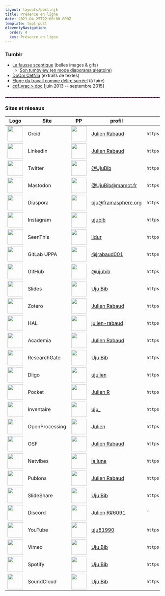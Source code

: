 ```yaml
---
layout: layouts/post.njk
title: Présence en ligne
date: 2021-04-25T22:00:00.000Z
template: tmpl-post
eleventyNavigation:
  order: 4
  key: Présence en ligne
---
```


### Tumblr
- [La fausse sceptique](https://sceptique.tumblr.com) (belles images & gifs)
  - [Son tumbview (en mode diaporama aléatoire)](http://tumbview.com/sceptique/slideshow/random/)
- [DoOm CetNia](https://doomcetnia.tumblr.com) (extraits de textes)
- [Eloge du travail comme délire surréel](https://deliresurreel.tumblr.com) (à faire)
- [cdf_vrac > doc](https://cdfvrac.tumblr.com) [juin 2013 -- septembre 2015]

<hr style="border:none;border-top:2px dashed deeppink;max-width:42em;margin:0px;margin-top:2em;" />

### Sites et réseaux

|Logo|Site|PP|profil|uri|
|---|---|---|---|---|
|<img src="../../img/Orcid.png" height=50 />|Orcid|<img src="../../img/Orcid.png" height=50 />|[Julien Rabaud](https://orcid.org/0000-0002-6604-9777)|`https://orcid.org/0000-0002-6604-9777`|
|<img src="../../img/linkedin.png" height=50 />|LinkedIn|<img src="../../img/PP-LinkedIn.jfif" height=50 /> |[Julien Rabaud](https://www.linkedin.com/in/julien-rabaud-6b037110/)|`https://www.linkedin.com/in/julien-rabaud-6b037110/`|
|<img src="../../img/twitter.png" height=50 />|Twitter|<img src="../../img/PP-Twitter-FB-Insta-MAstodon.jpg" height=50 /> |[@UjuBib](https://twitter.com/UjuBib)|`https://twitter.com/UjuBib`|
|<img src="../../img/Mastodon.png" height=50 />|Mastodon|<img src="../../img/PP-Twitter-FB-Insta-MAstodon.jpg" height=50 /> |[@UjuBib@mamot.fr](https://mamot.fr/@UjuBib)|`https://mamot.fr/@UjuBib`|
|<img src="../../img/diaspora-logo.png" height=50 />|Diaspora|<img src="../../img/PP-Diaspora.jpg" height=50 /> |[uju@framasphere.org](https://framasphere.org/people/454a54302aaa013283742a0000053625)|`https://framasphere.org/people/454a54302aaa013283742a0000053625`|
|<img src="../../img/instagram.png" height=50 />|Instagram|<img src="../../img/PP-Twitter-FB-Insta-MAstodon.jpg" height=50 /> |[ujubib](https://www.instagram.com/ujubib/)|`https://www.instagram.com/ujubib/`|
|<img src="../../img/seenthis.png" height=50 />|SeenThis|<img src="../../img/PP-Twitter-FB-Insta-MAstodon.jpg" height=50 />|[lldur](https://seenthis.net/people/lldur)|`https://seenthis.net/people/lldur`|
|<img src="../../img/gitlab-logo.png" height=50 />|GitLab UPPA|<img src="../../img/PP-GitLabUPPA.png" height=50 />|[@jrabaud001](https://git.univ-pau.fr/jrabaud001)|`https://git.univ-pau.fr/jrabaud001`|
|<img src="../../img/GitHub-Logo.png" height=50 />|GitHub|<img src="../../img/PP-Github.jfif" height=50 />|[@ujubib](https://github.com/ujubib)|`https://github.com/ujubib`|
|<img src="../../img/slides.png" height=50 />|Slides|<img src="../../img/PP-slides.jpg" height=50 />|[Uju Bib](https://slides.com/ujubib)|`https://slides.com/ujubib`|
|<img src="../../img/zotero.png" height=50 />|Zotero|<img src="../../img/PP-Twitter-FB-Insta-MAstodon.jpg" height=50 />|[Julien Rabaud](https://www.zotero.org/ujubib)|`https://www.zotero.org/ujubib`|
|<img src="../../img/logo-hal.png" height=50 />|HAL|<img src="../../img/PP-HAL.jpg" height=50 />|[julien-rabaud](https://cv.archives-ouvertes.fr/julien-rabaud)|`https://cv.archives-ouvertes.fr/julien-rabaud`|
|<img src="../../img/logo-academia-edu.png" height=50 />|Academia|<img src="../../img/PP-LinkedIn.jfif" height=50 />|[Julien Rabaud](https://univ-pau.academia.edu/UjuBib)|`https://univ-pau.academia.edu/UjuBib`|
|<img src="../../img/logo-ResearchGate.png" height=50 />|ResearchGate|<img src="../../img/PP-ResearchGate.jpg" height=50 />|[Uju Bib](https://www.researchgate.net/profile/Uju-Bib)|`https://www.researchgate.net/profile/Uju-Bib`|
|<img src="../../img/logo-diigo.png" height=50 />|Diigo|<img src="../../img/PP-diigo.jpg" height=50 />|[ujulien](https://www.diigo.com/user/ujulien)|`https://www.diigo.com/user/ujulien`|
|<img src="../../img/logo-pocket.png" height=50 />|Pocket|<img src="../../img/PP-pocket.jfif" height=50 />|[Julien R](https://getpocket.com/@eb6gldUFp9065A4329T3fR8T77A8p5f6403ib0D2f3EcU8mb990g0h39R75lLby3)|`https://getpocket.com/@eb6gldUFp9065A4329T3fR8T77A8p5f6403ib0D2f3EcU8mb990g0h39R75lLby3`|
|<img src="../../img/logo-inventaire.jfif" height=50 />|Inventaire|<img src="../../img/PP-Twitter-FB-Insta-MAstodon.jpg" height=50 />|[uju_](https://inventaire.io/inventory/uju_)|`https://inventaire.io/inventory/uju_`|
|<img src="../../img/logo-Openprocessing.png" height=50 />|OpenProcessing|<img src="../../img/PP-Openprocessing.jpg" height=50 />|[Julien](https://openprocessing.org/user/28142)|`https://openprocessing.org/user/28142`|
|<img src="../../img/logo-osf.png" height=50 />|OSF|<img src="../../img/PP-osf.png" height=50 />|[Julien Rabaud](https://osf.io/qtju5/)|`https://osf.io/qtju5/`|
|<img src="../../img/logo-netvibes.png" height=50 />|Netvibes|<img src="../../img/PP-netvibes.png" height=50 />|[la lune](https://www.netvibes.com/indexion)|`https://www.netvibes.com/indexion`|
|<img src="../../img/logo-publons.png" height=50 />|Publons|<img src="../../img/PP-diigo.jpg" height=50 />|[Julien Rabaud](https://publons.com/researcher/4114691/julien-rabaud/)|`https://publons.com/researcher/4114691/julien-rabaud/`|
|<img src="../../img/logo-slideshare.png" height=50 />|SlideShare|<img src="../../img/PP-slideshare.jpg" height=50 />|[Uju Bib](https://www.slideshare.net/bobb81)|`https://www.slideshare.net/bobb81`|
|<img src="../../img/logo-discord.png" height=50 />|Discord|<img src="../../img/PP-Twitter-FB-Insta-MAstodon.jpg" height=50 />|[Julien R#6091](https://discord.com/channels/@me)|``|
|<img src="../../img/logo-youtube.png" height=50 />|YouTube|<img src="../../img/PP-unnamed.jpg" height=50 />|[uju81990](https://www.youtube.com/channel/UCRIIK4i9cIrPf_Zf6GBGFMw)|`https://www.youtube.com/channel/UCRIIK4i9cIrPf_Zf6GBGFMw`|
|<img src="../../img/logo-vimeo.png" height=50 />|Vimeo|<img src="../../img/PP-vimeo.webp" height=50 />|[Uju Bib](https://vimeo.com/ujubib)|`https://vimeo.com/ujubib`|
|<img src="../../img/logo-spotify.png" height=50 />|Spotify|<img src="../../img/PP-Twitter-FB-Insta-MAstodon.jpg" height=50 />|[Uju Bib](https://open.spotify.com/user/1122448114)|`https://open.spotify.com/user/1122448114`|
|<img src="../../img/logo-soundcloud.png" height=50 />|SoundCloud|<img src="../../img/PP-soundcloud.jpg" height=50 />|[Uju Bib](https://soundcloud.com/uju-bib)|`https://soundcloud.com/uju-bib`|

